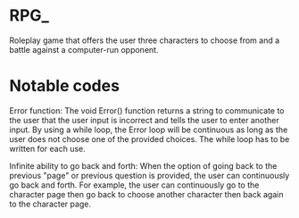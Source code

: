 # RPG_
Roleplay game that offers the user three characters to choose from and a battle against a computer-run opponent.

# Notable codes

Error function:
The void Error() function returns a string to communicate to the user that the user input is incorrect and tells the user to enter another input.
By using a while loop, the Error loop will be continuous as long as the user does not choose one of the provided choices. The while loop has to 
be written for each use.

Infinite ability to go back and forth:
When the option of going back to the previous "page" or previous question is provided, the user can continuously go back and forth. 
For example, the user can continuously go to the character page then go back to choose another character then back again to the character page.
